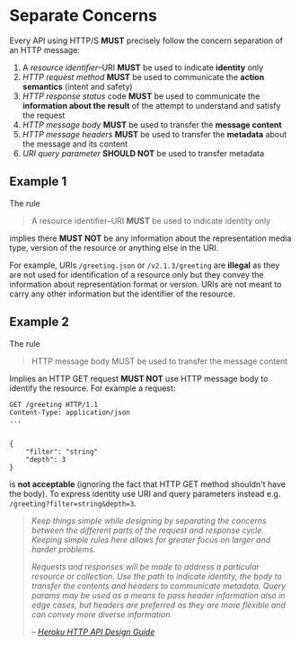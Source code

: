 # Separate Concerns

Every API using HTTP/S **MUST** precisely follow the concern separation of an HTTP message:

1. A _resource identifier_–URI **MUST** be used to indicate **identity** only
2. _HTTP request method_ **MUST** be used to communicate the **action semantics** \(intent and safety\)
3. _HTTP response status_ code **MUST** be used to communicate the **information about the result** of the attempt to understand and satisfy the request
4. _HTTP message body_ **MUST** be used to transfer the **message content**
5. _HTTP message headers_ **MUST** be used to transfer the **metadata** about the message and its content
6. _URI query parameter_ **SHOULD NOT** be used to transfer metadata

## Example 1

The rule

> A resource identifier–URI **MUST** be used to indicate identity only

implies there **MUST NOT** be any information about the representation media type, version of the resource or anything else in the URI.

For example, URIs `/greeting.json` or `/v2.1.3/greeting` are **illegal** as they are not used for identification of a resource only but they convey the information about representation format or version. URIs are not meant to carry any other information but the identifier of the resource.

## Example 2

The rule

> HTTP message body MUST be used to transfer the message content

Implies an HTTP GET request **MUST NOT** use HTTP message body to identify the resource. For example a request:

```text
GET /greeting HTTP/1.1
Content-Type: application/json
...


{
    "filter": "string"
    "depth": 3
}
```

is **not acceptable** \(ignoring the fact that HTTP GET method shouldn't have the body\). To express identity use URI and query parameters instead e.g. `/greeting?filter=string&depth=3`.

> _Keep things simple while designing by separating the concerns between the different parts of the request and response cycle. Keeping simple rules here allows for greater focus on larger and harder problems._
>
> _Requests and responses will be made to address a particular resource or collection. Use the path to indicate identity, the body to transfer the contents and headers to communicate metadata. Query params may be used as a means to pass header information also in edge cases, but headers are preferred as they are more flexible and can convey more diverse information._
>
> _–_ [_Heroku HTTP API Design Guide_](https://geemus.gitbooks.io/http-api-design/content/en/foundations/separate-concerns.html)

